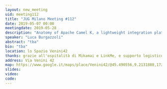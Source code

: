 ```yaml
---
layout: new_meeting
uid: meeting112
title: "JUG Milano Meeting #112"
date: 2019-05-07 00:00
meetingdate: 2019-05-28
description: "Anatomy of Apache Camel K, a lightweight integration platform born on Kubernetes with serverless superpowers"
speaker: "Luca Burgazzoli"
abstract: "tba"
bio: "tba"
location: lo Spazio Venini42
thanks: grazie all'ospitalità di Mikamai e LinkMe, e supporto logistico di Credimi
address: Via Venini 42
map: https://www.google.it/maps/place/Venini42/@45.490556,9.2131888,17z/data=!3m1!4b1!4m5!3m4!1s0x4786c6de20e6362f:0xc95afb6f555f4ed6!8m2!3d45.490556!4d9.2153775
slides: 
video: 
code: 
---
```

